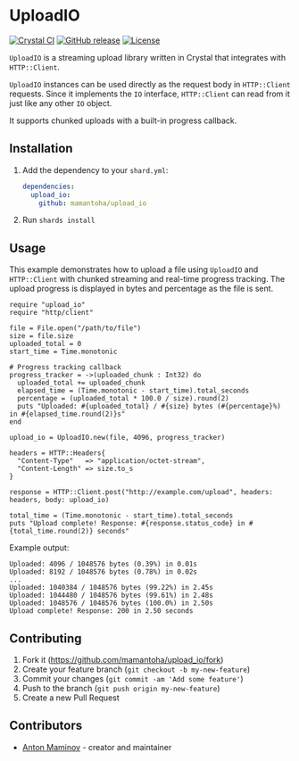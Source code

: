 # UploadIO

[![Crystal CI](https://github.com/mamantoha/upload_io/actions/workflows/crystal.yml/badge.svg)](https://github.com/mamantoha/upload_io/actions/workflows/crystal.yml)
[![GitHub release](https://img.shields.io/github/release/mamantoha/upload_io.svg)](https://github.com/mamantoha/upload_io/releases)
[![License](https://img.shields.io/github/license/mamantoha/upload_io.svg)](https://github.com/mamantoha/upload_io/blob/master/LICENSE)

`UploadIO` is a streaming upload library written in Crystal that integrates with `HTTP::Client`.

`UploadIO` instances can be used directly as the request body in `HTTP::Client` requests.
Since it implements the `IO` interface, `HTTP::Client` can read from it just like any other `IO` object.

It supports chunked uploads with a built-in progress callback.

## Installation

1. Add the dependency to your `shard.yml`:

   ```yaml
   dependencies:
     upload_io:
       github: mamantoha/upload_io
   ```

2. Run `shards install`

## Usage

This example demonstrates how to upload a file using `UploadIO` and `HTTP::Client` with chunked streaming and real-time progress tracking. The upload progress is displayed in bytes and percentage as the file is sent.

```crystal
require "upload_io"
require "http/client"

file = File.open("/path/to/file")
size = file.size
uploaded_total = 0
start_time = Time.monotonic

# Progress tracking callback
progress_tracker = ->(uploaded_chunk : Int32) do
  uploaded_total += uploaded_chunk
  elapsed_time = (Time.monotonic - start_time).total_seconds
  percentage = (uploaded_total * 100.0 / size).round(2)
  puts "Uploaded: #{uploaded_total} / #{size} bytes (#{percentage}%) in #{elapsed_time.round(2)}s"
end

upload_io = UploadIO.new(file, 4096, progress_tracker)

headers = HTTP::Headers{
  "Content-Type"   => "application/octet-stream",
  "Content-Length" => size.to_s
}

response = HTTP::Client.post("http://example.com/upload", headers: headers, body: upload_io)

total_time = (Time.monotonic - start_time).total_seconds
puts "Upload complete! Response: #{response.status_code} in #{total_time.round(2)} seconds"
```

Example output:

```
Uploaded: 4096 / 1048576 bytes (0.39%) in 0.01s
Uploaded: 8192 / 1048576 bytes (0.78%) in 0.02s
...
Uploaded: 1040384 / 1048576 bytes (99.22%) in 2.45s
Uploaded: 1044480 / 1048576 bytes (99.61%) in 2.48s
Uploaded: 1048576 / 1048576 bytes (100.0%) in 2.50s
Upload complete! Response: 200 in 2.50 seconds
```

## Contributing

1. Fork it (<https://github.com/mamantoha/upload_io/fork>)
2. Create your feature branch (`git checkout -b my-new-feature`)
3. Commit your changes (`git commit -am 'Add some feature'`)
4. Push to the branch (`git push origin my-new-feature`)
5. Create a new Pull Request

## Contributors

- [Anton Maminov](https://github.com/mamantoha) - creator and maintainer
